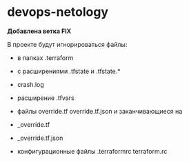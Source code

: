 # devops-netology

__Добавлена ветка FIX__

В проекте будут игнорироваться файлы:

- в папках .terraform

- с расширениями .tfstate и .tfstate.*

- crash.log

- расширение .tfvars

- файлы override.tf override.tf.json и заканчивающиеся на

- _override.tf

- _override.tf.json

- конфигурационные файлы .terraformrc terraform.rc
